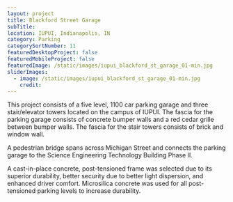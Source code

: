 ```yaml
---
layout: project
title: Blackford Street Garage
subTitle:
location: IUPUI, Indianapolis, IN
category: Parking
categorySortNumber: 11
featuredDesktopProject: false
featuredMobileProject: false
featuredImage: /static/images/iupui_blackford_st_garage_01-min.jpg
sliderImages:
  - image: /static/images/iupui_blackford_st_garage_01-min.jpg
    credit:
---
```

This project consists of a five level, 1100 car parking garage and three stair/elevator towers located on the campus of IUPUI. The fascia for the parking garage consists of concrete bumper walls and a red cedar grille between bumper walls. The fascia for the stair towers consists of brick and window wall.

A pedestrian bridge spans across Michigan Street and connects the parking garage to the Science Engineering Technology Building Phase II.

A cast-in-place concrete, post-tensioned frame was selected due to its superior durability, better security due to better light dispersion, and enhanced driver comfort. Microsilica concrete was used for all post-tensioned parking levels to increase durability.




































